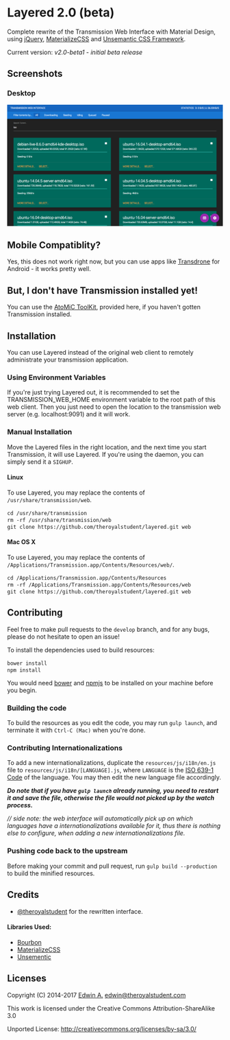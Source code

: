 # Layered 2.0 (beta)
Complete rewrite of the Transmission Web Interface with Material Design,
using [jQuery](https://jquery.com), [MaterializeCSS](http://materializecss.com/) and [Unsemantic CSS Framework](http://unsemantic.com/).

Current version: _v2.0-beta1 - initial beta release_

## Screenshots
### Desktop
![Screenshot Desktop](resources/img/screenshot-desktop.png)

## Mobile Compatiblity?
Yes, this does not work right now, but you can use apps like [Transdrone](https://play.google.com/store/apps/details?id=org.transdroid.lite) for Android - it works pretty well.

## But, I don't have Transmission installed yet!
You can use the [AtoMiC ToolKit](https://github.com/htpcBeginner/AtoMiC-ToolKit), provided here, if you haven't gotten Transmission installed.

## Installation
You can use Layered instead of the original web client to remotely administrate your transmission application.

### Using Environment Variables
If you're just trying Layered out, it is recommended to set the TRANSMISSION_WEB_HOME environment variable to the root path of this web client. Then you just need to open the location to the transmission web server (e.g. localhost:9091) and it will work.

### Manual Installation
Move the Layered files in the right location, and the next time you start Transmission, it will use Layered. If you're using the daemon, you can simply send it a `SIGHUP`.

#### Linux
To use Layered, you may replace the contents of `/usr/share/transmission/web`.

```
cd /usr/share/transmission
rm -rf /usr/share/transmission/web
git clone https://github.com/theroyalstudent/layered.git web
```

#### Mac OS X
To use Layered, you may replace the contents of `/Applications/Transmission.app/Contents/Resources/web/`.

```
cd /Applications/Transmission.app/Contents/Resources
rm -rf /Applications/Transmission.app/Contents/Resources/web
git clone https://github.com/theroyalstudent/layered.git web
```

## Contributing
Feel free to make pull requests to the `develop` branch, and for any bugs, please do not hesitate to open an issue!

To install the dependencies used to build resources:

```
bower install
npm install
```

You would need [bower](https://bower.io/) and [npmjs](https://www.npmjs.com/) to be installed on your machine before you begin.

### Building the code
To build the resources as you edit the code, you may run `gulp launch`, and terminate it with `Ctrl-C (Mac)` when you're done.

### Contributing Internationalizations
To add a new internationalizations, duplicate the `resources/js/i18n/en.js` file to `resources/js/i18n/[LANGUAGE].js`, where `LANGUAGE` is the [ISO 639-1 Code](https://en.wikipedia.org/wiki/List_of_ISO_639-1_codes) of the language.
You may then edit the new language file accordingly.

_**Do note that if you have `gulp launch` already running, you need to restart it and save the file, otherwise the file would not picked up by the watch process.**_

_// side note: the web interface will automatically pick up on which languages have a internationalizations available for it, thus there is nothing else to configure, when adding a new internationalizations file._

### Pushing code back to the upstream
Before making your commit and pull request, run `gulp build --production` to build the minified resources.

## Credits
* [@theroyalstudent](https://github.com/theroyalstudent) for the rewritten interface.

#### Libraries Used:
* [Bourbon](http://bourbon.io)
* [MaterializeCSS](http://materializecss.com)
* [Unsementic](http://unsemantic.com)

## Licenses

Copyright (C) 2014-2017 [Edwin A.](https://theroyalstudent.com) <edwin@theroyalstudent.com>

This work is licensed under the Creative Commons Attribution-ShareAlike 3.0

Unported License: http://creativecommons.org/licenses/by-sa/3.0/
